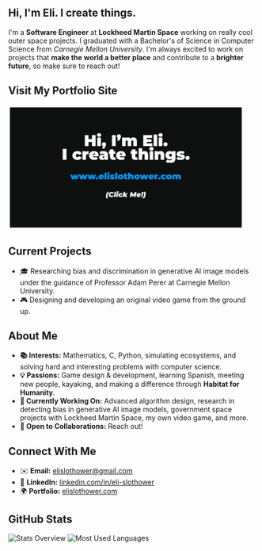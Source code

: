## Hi, I'm Eli. I create things.  

I'm a **Software Engineer** at **Lockheed Martin Space** working on really cool outer space projects. I graduated with a Bachelor's of Science in Computer Science from *Carnegie Mellon University*.  I'm always excited to work on projects that **make the world a better place** and contribute to a **brighter future**, so make sure to reach out!

## Visit My Portfolio Site  
[<img src="https://github.com/eslothower/eslothower/blob/main/github_website_img.png" style="width: 475px" alt="Portfolio" width="250">](https://www.elislothower.com)  


## Current Projects
- 🎓 Researching bias and discrimination in generative AI image models under the guidance of Professor Adam Perer at Carnegie Mellon University.
- 🎮 Designing and developing an original video game from the ground up.

## About Me  
- **📚 Interests:** Mathematics, C, Python, simulating ecosystems, and solving hard and interesting problems with computer science.  
- **💡 Passions:** Game design & development, learning Spanish, meeting new people, kayaking, and making a difference through **Habitat for Humanity**.  
- **🌱 Currently Working On:** Advanced algorithm design, research in detecting bias in generative AI image models, government space projects with Lockheed Martin Space, my own video game, and more.  
- **🤝 Open to Collaborations:** Reach out!


## Connect With Me  
- ✉️ **Email:** [elislothower@gmail.com](mailto:elislothower@gmail.com)  
- 🔗 **LinkedIn:** [linkedin.com/in/eli-slothower](https://www.linkedin.com/in/eli-slothower)  
- 🌍 **Portfolio:** [elislothower.com](https://www.elislothower.com)  



## GitHub Stats  

![Stats Overview](https://raw.githubusercontent.com/eslothower/github-stats-transparent/output/generated/overview.svg)
![Most Used Languages](https://raw.githubusercontent.com/eslothower/github-stats-transparent/output/generated/languages.svg)
